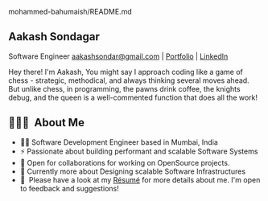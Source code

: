 mohammed-bahumaish/README.md
## Aakash Sondagar
Software Engineer aakashsondar@gmail.com | [Portfolio](https://aakashsondagar.vercel.app/) | [LinkedIn](https://www.linkedin.com/in/aakash-sondagar)

Hey there! I'm Aakash, You might say I approach coding like a game of chess - strategic, methodical, and always thinking several moves ahead. But unlike chess, in programming, the pawns drink coffee, the knights debug, and the queen is a well-commented function that does all the work!

## 👨🏻‍💻 &nbsp;About Me

- 👨‍💻 Software Development Engineer based in Mumbai, India
- ⚡ Passionate about building performant and scalable Software Systems
- 🔭 Open for collaborations for working on OpenSource projects.
- 🌱 Currently more about Designing scalable Software Infrastructures
- 📄 &nbsp;Please have a look at my [Résumé](https://instahyre-2.s3-ap-south-1.amazonaws.com/media/resume/2381689/aee3f8baaf/Aakash_Sondagar.pdf) for more details about me. I'm open to feedback and suggestions!


